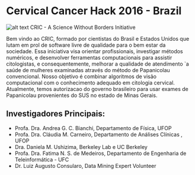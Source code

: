 # Cervical Cancer Hack 2016 - Brazil
![alt text](http://cricdatabase.com.br/wp-content/uploads/2016/06/logo.png)
CRIC - A Science Without Borders Initiative

Bem vindo ao CRIC, formado por cientistas do Brasil e Estados Unidos que lutam em prol de software livre de qualidade para o bem estar da sociedade. Essa iniciativa visa orientar profissionais, investigar métodos numéricos, e desenvolver ferramentas computacionais para assistir citologistas, e consequentemente, melhorar a qualidade de atendimento `a saúde de mulheres examinadas através do método de Papanicolau convencional. Nosso objetivo é combinar algoritmos de visão computacional com o conhecimento adequado em citologia cervical. Atualmente, temos autorizacao do governo brasileiro para usar exames de Papanicolau provenientes do SUS no estado de Minas Gerais. 

## Investigadores Principais:
+ Profa. Dra. Andrea G. C. Bianchi, Departamento de Física, UFOP 
+ Profa. Dra. Cláudia M. Carneiro, Departamento de Análises Clínicas , UFOP 
+ Dra. Daniela M. Ushizima, Berkeley Lab e UC Berkeley 
+ Profa. Dra. Fatima N. S. de Medeiros, Departamento de Engenharia de Teleinformática - UFC 
+ Dr. Luiz Augusto Consularo, Data Mining Expert Volunteer
